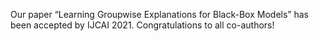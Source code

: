 Our paper “Learning Groupwise Explanations for Black-Box Models” has been accepted by IJCAI 2021. Congratulations to all co-authors!
